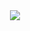   <center> 
  
  
  <img src="https://media.giphy.com/media/6dCysB0mzuzzZyk2kw/giphy.gif">
<center>

